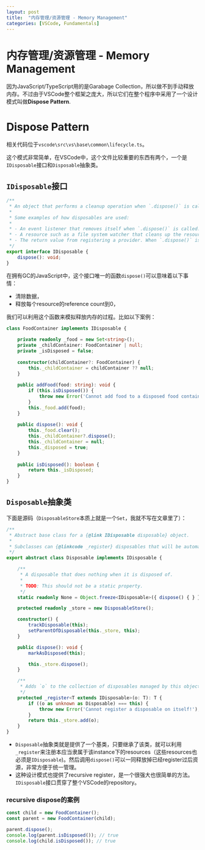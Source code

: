 ```yaml
---
layout: post
title:  "内存管理/资源管理 - Memory Management"
categories: [VSCode, Fundamentals]
---
```


# 内存管理/资源管理 - Memory Management

因为JavaScript/TypeScript用的是Garabage Collection，所以做不到手动释放内存。不过由于VSCode整个框架之庞大，所以它们在整个程序中采用了一个设计模式叫做**Dispose Pattern**.

# Dispose Pattern
相关代码位于`vscode\src\vs\base\common\lifecycle.ts`。

这个模式非常简单，在VSCode中，这个文件比较重要的东西有两个，一个是`IDisposable`接口和`Disposable`抽象类。

## `IDisposable`接口
```ts
/**
 * An object that performs a cleanup operation when `.dispose()` is called.
 *
 * Some examples of how disposables are used:
 *
 * - An event listener that removes itself when `.dispose()` is called.
 * - A resource such as a file system watcher that cleans up the resource when `.dispose()` is called.
 * - The return value from registering a provider. When `.dispose()` is called, the provider is unregistered.
 */
export interface IDisposable {
	dispose(): void;
}
```
在拥有GC的JavaScript中，这个接口唯一的函数`dispose()`可以意味着以下事情：
- 清除数据，
- 释放每个resource的reference count到0，


我们可以利用这个函数来模拟释放内存的过程。比如以下案例：
```ts
class FoodContainer implements IDisposable {
    
    private readonly _food = new Set<string>();
    private _childContainer: FoodContainer | null;
    private _isDisposed = false;
    
    constructor(childContainer?: FoodContainer) {
        this._childContainer = childContainer ?? null;
    }
    
    public addFood(food: string): void {
        if (this.isDisposed()) {
            throw new Error('Cannot add food to a disposed food container.');
        }
        this._food.add(food);
    }
    
    public dispose(): void {
        this._food.clear();
        this._childContainer?.dispose();
        this._childContainer = null;
        this._disposed = true;
    }
    
    public isDisposed(): boolean {
        return this._isDisposed;
    }
}
```

## `Disposable`抽象类
下面是源码（`DisposableStore`本质上就是一个`Set`，我就不写在文章里了）：
```ts
/**
 * Abstract base class for a {@link IDisposable disposable} object.
 *
 * Subclasses can {@linkcode _register} disposables that will be automatically cleaned up when this object is disposed of.
 */
export abstract class Disposable implements IDisposable {

	/**
	 * A disposable that does nothing when it is disposed of.
	 *
	 * TODO: This should not be a static property.
	 */
	static readonly None = Object.freeze<IDisposable>({ dispose() { } });

	protected readonly _store = new DisposableStore();

	constructor() {
		trackDisposable(this);
		setParentOfDisposable(this._store, this);
	}

	public dispose(): void {
		markAsDisposed(this);

		this._store.dispose();
	}

	/**
	 * Adds `o` to the collection of disposables managed by this object.
	 */
	protected _register<T extends IDisposable>(o: T): T {
		if ((o as unknown as Disposable) === this) {
			throw new Error('Cannot register a disposable on itself!');
		}
		return this._store.add(o);
	}
}
```
- `Disposable`抽象类就是提供了一个基类，只要继承了该类，就可以利用`_register`来注册本应当隶属于该instance下的resources（这些resources也必须是`IDisposable`)。然后调用`dispose()`可以一同释放掉已经register过后资源，非常方便于统一管理。
- 这种设计模式也提供了recursive register，是一个很强大也很简单的方法。`IDisposable`接口贯穿了整个VSCode的repository。

### recursive dispose的案例
```ts
const child = new FoodContainer();
const parent = new FoodContainer(child);

parent.dispose();
console.log(parent.isDisposed()); // true
console.log(child.isDisposed()); // true
```
